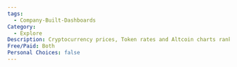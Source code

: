 ```yaml
---
tags:
  - Company-Built-Dashboards
Category:
  - Explore
Description: Cryptocurrency prices, Token rates and Altcoin charts ranked by Market Capitalization and Volume
Free/Paid: Both
Personal Choices: false
---
```

